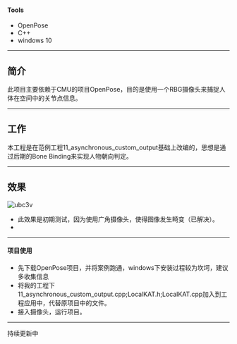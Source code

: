 #### Tools
- OpenPose
- C++
- windows 10

---
##  简介

此项目主要依赖于CMU的项目OpenPose，目的是使用一个RBG摄像头来捕捉人体在空间中的关节点信息。  

---
## 工作
本工程是在范例工程11_asynchronous_custom_output基础上改编的，思想是通过后期的Bone Binding来实现人物朝向判定。  

---

## 效果
![ubc3v](./res/1.gif)
-  此效果是初期测试，因为使用广角摄像头，使得图像发生畸变（已解决）。 
-   

---
#### 项目使用
- 先下载OpenPose项目，并将案例跑通，windows下安装过程较为坎坷，建议多收集信息
- 将我的工程下11_asynchronous_custom_output.cpp;LocalKAT.h;LocalKAT.cpp加入到工程应用中，代替原项目中的文件。
- 接入摄像头，运行项目。
  
---
持续更新中
